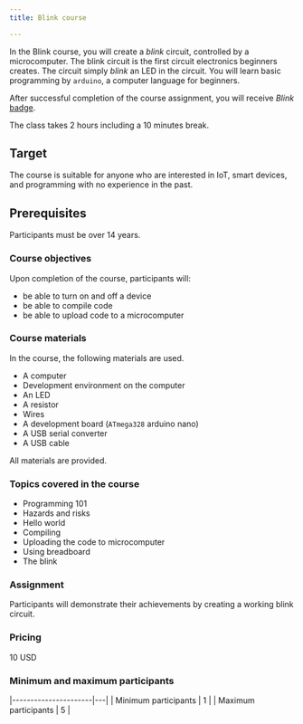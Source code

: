 ```yaml
---
title: Blink course

---
```


In the Blink course, you will create a _blink_ circuit, controlled by a
microcomputer. The blink circuit is the first circuit electronics beginners
creates. The circuit simply _blink_ an LED in the circuit. You will learn
basic programming by `arduino`, a computer language for beginners.

After successful completion of the course assignment, you will receive
_Blink_ [badge](../../badges/).

The class takes 2 hours including a 10 minutes break.

## Target

The course is suitable for anyone who are interested in IoT, smart devices,
and programming with no experience in the past.

## Prerequisites

Participants must be over 14 years.

### Course objectives

Upon completion of the course, participants will:

- be able to turn on and off a device
- be able to compile code
- be able to upload code to a microcomputer

### Course materials

In the course, the following materials are used.

- A computer
- Development environment on the computer
- An LED
- A resistor
- Wires
- A development board (`ATmega328` arduino nano)
- A USB serial converter
- A USB cable

All materials are provided.

### Topics covered in the course

- Programming 101
- Hazards and risks
- Hello world
- Compiling
- Uploading the code to microcomputer
- Using breadboard
- The blink

### Assignment

Participants will demonstrate their achievements by creating a working
blink circuit.

### Pricing

10 USD

### Minimum and maximum participants

|----------------------|---|
| Minimum participants | 1 |
| Maximum participants | 5 |
